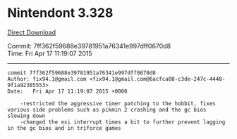 # Nintendont 3.328
[Direct Download](./Nintendont.zip)

Commit: 7ff362f59688e39781951a76341e997dff0670d8  
Time: Fri Apr 17 11:19:07 2015   

-----

```
commit 7ff362f59688e39781951a76341e997dff0670d8
Author: fix94.1@gmail.com <fix94.1@gmail.com@6acfca08-c3de-247c-4448-9f1a92385553>
Date:   Fri Apr 17 11:19:07 2015 +0000

    -restricted the aggressive timer patching to the hobbit, fixes various side problems such as pikmin 2 crashing and the gc bios slowing down
    -changed the exi interrupt times a bit to further prevent lagging in the gc bios and in triforce games
```
